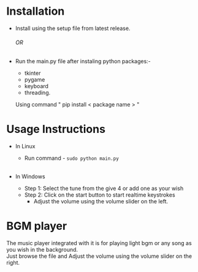 <H1>Installation</H1>

* Install using the setup file from latest release.<H6>OR</H6>
* Run the main.py file after instaling python packages:-
    * tkinter
    * pygame
    * keyboard
    * threading.


   Using command " pip install < package name > "

<H1>Usage Instructions</H1>

* In Linux
    * Run command - ```sudo python main.py```
<br><br>
* In Windows

    * Step 1: Select the tune from the give 4 or add one as your wish 
    * Step 2: Click on the start button to start realtime keystrokes
        * Adjust the volume using the volume slider on the left.
 



<H1>BGM player </H1>

The music player integrated  with it is for playing light bgm or any song as you wish in the background.\
Just browse the file and Adjust the volume using the volume slider on the right. 

